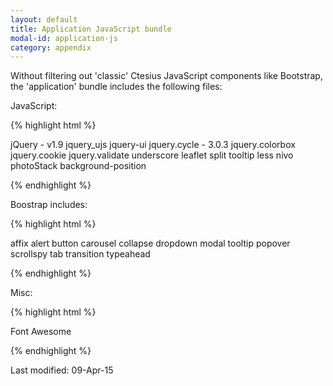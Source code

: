 ```yaml
---
layout: default
title: Application JavaScript bundle
modal-id: application-js
category: appendix
--- 
```

Without filtering out 'classic' Ctesius JavaScript components like Bootstrap, the 'application' bundle includes the following files:

JavaScript:

{% highlight html %}

jQuery - v1.9
jquery_ujs
jquery-ui
jquery.cycle - 3.0.3
jquery.colorbox
jquery.cookie
jquery.validate
underscore
leaflet
split
tooltip
less
nivo
photoStack
background-position

{% endhighlight %}

Boostrap includes:

{% highlight html %}

affix
alert
button
carousel
collapse
dropdown
modal
tooltip
popover
scrollspy
tab
transition
typeahead

{% endhighlight %}

Misc:

{% highlight html %}

Font Awesome

{% endhighlight %}

Last modified: 09-Apr-15